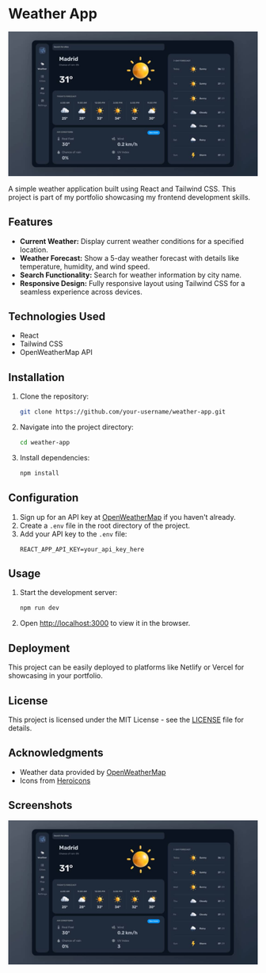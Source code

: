 # Weather App

![Weather App Screenshot](public/weatherapp.jpg)

A simple weather application built using React and Tailwind CSS. This project is part of my portfolio showcasing my frontend development skills.

## Features

- **Current Weather:** Display current weather conditions for a specified location.
- **Weather Forecast:** Show a 5-day weather forecast with details like temperature, humidity, and wind speed.
- **Search Functionality:** Search for weather information by city name.
- **Responsive Design:** Fully responsive layout using Tailwind CSS for a seamless experience across devices.

## Technologies Used

- React
- Tailwind CSS
- OpenWeatherMap API

## Installation

1. Clone the repository:
   ```bash
   git clone https://github.com/your-username/weather-app.git
   ```
2. Navigate into the project directory:
   ```bash
   cd weather-app
   ```
3. Install dependencies:
   ```bash
   npm install
   ```
   
## Configuration

1. Sign up for an API key at [OpenWeatherMap](https://openweathermap.org/api) if you haven't already.
2. Create a `.env` file in the root directory of the project.
3. Add your API key to the `.env` file:
   ```plaintext
   REACT_APP_API_KEY=your_api_key_here
   ```

## Usage

1. Start the development server:
   ```bash
   npm run dev
   ```
2. Open [http://localhost:3000](http://localhost:3000) to view it in the browser.

## Deployment

This project can be easily deployed to platforms like Netlify or Vercel for showcasing in your portfolio.

## License

This project is licensed under the MIT License - see the [LICENSE](LICENSE) file for details.

## Acknowledgments

- Weather data provided by [OpenWeatherMap](https://openweathermap.org/)
- Icons from [Heroicons](https://heroicons.com/)

## Screenshots

![Weather App Desktop View](public/weatherapp.jpg)

<!-- ![Weather App Mobile View](screenshots/mobile.png) -->
